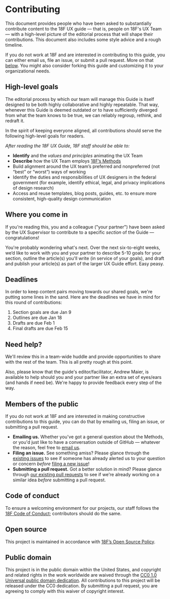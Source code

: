 # Contributing

This document provides people who have been asked to substantially contribute content to the 18F UX guide — that is, people on 18F's UX Team — with a high-level picture of the editorial process that will shape their contributions. This document also includes some style advice and a rough timeline.

If you do not work at 18F and are interested in contributing to this guide, you can either email us, file an issue, or submit a pull request. More on that [below](#members-of-the-public). You might also consider forking this guide and customizing it to your organizational needs.


## High-level goals

The editorial process by which our team will manage this Guide is itself designed to be both highly collaborative and highly repeatable. That way, whenever this Guide is deemed outdated or to have sufficiently diverged from what the team knows to be true, we can reliably regroup, rethink, and redraft it.

In the spirit of keeping everyone aligned, all contributions should serve the following high-level goals for readers.

*After reading the 18F UX Guide, 18F staff should be able to:*

- **Identify** and the *values and principles* animating the UX Team
- **Describe** how the UX Team employs [18F’s Methods](https://methods.18f.gov)
- Build alignment around the UX team’s preferred and nonpreferred (not “best” or “worst”) ways of working
- Identify the duties and responsibilities of UX designers in the federal government (for example, identify ethical, legal, and privacy implications of design research)
- Access and reuse templates, blog posts, guides, etc. to ensure more consistent, high-quality design communication


## Where you come in

If you're reading this, you and a colleague ("your partner") have been asked by the UX Supervisor to contribute to a specific *section* of the Guide — congratulations! 

You're probably wondering what's next. Over the next six-to-eight weeks, we’d like to work with you and your partner to describe 5-10 goals for your section, outline the article(s) you'll write (in service of your goals), and draft and publish your article(s) as part of the larger UX Guide effort. Easy peasy. 

## Deadlines

In order to keep content pairs moving towards our shared goals, we're putting some lines in the sand. Here are the deadlines we have in mind for this round of contributions:

1. Section goals are due Jan 9
1. Outlines are due Jan 18
1. Drafts are due Feb 1
1. Final drafts are due Feb 15

## Need help?

We'll review this in a team-wide huddle and provide opportunities to share with the rest of the team. This is all pretty rough at this point. 

Also, please know that the guide's editor/facilitator, Andrew Maier, is available to help should you and your partner like an extra set of eyes/ears (and hands if need be). We're happy to provide feedback every step of the way.


## Members of the public

If you do not work at 18F and are interested in making constructive contributions to this guide, you can do that by emailing us, filing an issue, or submitting a pull request.

- **Emailing us.** Whether you've got a general question about the Methods, or you'd just like to have a conversation outside of GitHub — whatever the reason, feel free to [email us](mailto:18f-research@gsa.gov).
- **Filing an issue.** See something amiss? Please glance through the [existing issues](https://github.com/18f/ux-guide/issues) to see if someone has already alerted us to your question or concern *before* [filing a new issue](https://github.com/18F/ux-guide/issues/new)!
- **Submitting a pull request.** Got a better solution in mind? Please glance through [our existing pull requests](https://github.com/18f/ux-guide/pulls) to see if we're already working on a similar idea *before* submitting a pull request.



## Code of conduct
To ensure a welcoming environment for our projects, our staff follows the [18F Code of Conduct](https://github.com/18F/code-of-conduct/blob/master/code-of-conduct.md); contributors should do the same.

## Open source
This project is maintained in accordance with [18F’s Open Source Policy]( https://github.com/18f/open-source-policy).

## Public domain
This project is in the public domain within the United States, and copyright and related rights in the work worldwide are waived through the [CC0 1.0 Universal public domain dedication](https://creativecommons.org/publicdomain/zero/1.0/).
All contributions to this project will be released under the CC0 dedication. By submitting a pull request, you are agreeing to comply with this waiver of copyright interest.

